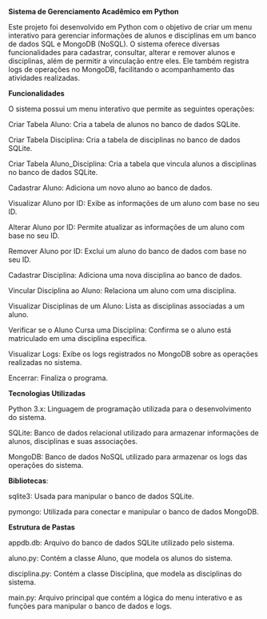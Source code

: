 **Sistema de Gerenciamento Acadêmico em Python**

  Este projeto foi desenvolvido em Python com o objetivo de criar um menu interativo para gerenciar informações de alunos e disciplinas em um banco de dados SQL e MongoDB (NoSQL). O sistema oferece diversas funcionalidades para cadastrar, consultar, alterar e remover alunos e disciplinas, além de permitir a vinculação entre eles. Ele também registra logs de operações no MongoDB, facilitando o acompanhamento das atividades realizadas.


**Funcionalidades**

O sistema possui um menu interativo que permite as seguintes operações:

Criar Tabela Aluno: Cria a tabela de alunos no banco de dados SQLite.

Criar Tabela Disciplina: Cria a tabela de disciplinas no banco de dados SQLite.

Criar Tabela Aluno_Disciplina: Cria a tabela que vincula alunos a disciplinas no banco de dados SQLite.

Cadastrar Aluno: Adiciona um novo aluno ao banco de dados.

Visualizar Aluno por ID: Exibe as informações de um aluno com base no seu ID.

Alterar Aluno por ID: Permite atualizar as informações de um aluno com base no seu ID.

Remover Aluno por ID: Exclui um aluno do banco de dados com base no seu ID.

Cadastrar Disciplina: Adiciona uma nova disciplina ao banco de dados.

Vincular Disciplina ao Aluno: Relaciona um aluno com uma disciplina.

Visualizar Disciplinas de um Aluno: Lista as disciplinas associadas a um aluno.

Verificar se o Aluno Cursa uma Disciplina: Confirma se o aluno está matriculado em uma disciplina específica.

Visualizar Logs: Exibe os logs registrados no MongoDB sobre as operações realizadas no sistema.

Encerrar: Finaliza o programa.


**Tecnologias Utilizadas**

Python 3.x: Linguagem de programação utilizada para o desenvolvimento do sistema.

SQLite: Banco de dados relacional utilizado para armazenar informações de alunos, disciplinas e suas associações.

MongoDB: Banco de dados NoSQL utilizado para armazenar os logs das operações do sistema.


**Bibliotecas**:

sqlite3: Usada para manipular o banco de dados SQLite.

pymongo: Utilizada para conectar e manipular o banco de dados MongoDB.


**Estrutura de Pastas**

appdb.db: Arquivo do banco de dados SQLite utilizado pelo sistema.

aluno.py: Contém a classe Aluno, que modela os alunos do sistema.

disciplina.py: Contém a classe Disciplina, que modela as disciplinas do sistema.

main.py: Arquivo principal que contém a lógica do menu interativo e as funções para manipular o banco de dados e logs.
